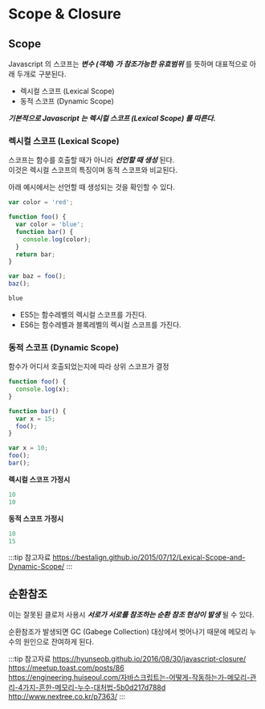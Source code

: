 # Scope & Closure

## Scope

Javascript 의 스코프는 _**변수 (객체) 가 참조가능한 유효범위**_ 를 뜻하며 대표적으로 아래 두개로 구분된다.

* 렉시컬 스코프 (Lexical Scope)
* 동적 스코프 (Dynamic Scope)

_**기본적으로 Javascript 는 렉시컬 스코프 (Lexical Scope) 를 따른다.**_

### 렉시컬 스코프 (Lexical Scope)

스코프는 함수를 호출할 때가 아니라 _**선언할 때 생성**_ 된다.  
이것은 렉시컬 스코프의 특징이며 동적 스코프와 비교된다.

아래 예시에서는 선언할 때 생성되는 것을 확인할 수 있다.

```javascript
var color = 'red';

function foo() {
  var color = 'blue';
  function bar() {
    console.log(color);
  }
  return bar;
}

var baz = foo();
baz();
```

```javascript
blue
```

* ES5는 함수레벨의 렉시컬 스코프를 가진다.
* ES6는 함수레벨과 블록레벨의 렉시컬 스코프를 가진다.

### 동적 스코프 (Dynamic Scope)

함수가 어디서 호출되었는지에 따라 상위 스코프가 결정

```javascript
function foo() {
  console.log(x);
}

function bar() {
  var x = 15;
  foo();
}

var x = 10;
foo();
bar();
```

**렉시컬 스코프 가정시**

```javascript
10
10
```

**동적 스코프 가정시**

```javascript
10
15
```

:::tip 참고자료
<https://bestalign.github.io/2015/07/12/Lexical-Scope-and-Dynamic-Scope/>
:::

## 순환참조

이는 잘못된 클로저 사용시 _**서로가 서로를 참조하는 순환 참조 현상이 발생**_ 될 수 있다.

순환참조가 발생되면 GC (Gabege Collection) 대상에서 벗어나기 때문에 메모리 누수의 원인으로 잔여하게 된다.

:::tip 참고자료
<https://hyunseob.github.io/2016/08/30/javascript-closure/>  
<https://meetup.toast.com/posts/86>  
<https://engineering.huiseoul.com/자바스크립트는-어떻게-작동하는가-메모리-관리-4가지-흔한-메모리-누수-대처법-5b0d217d788d>  
<http://www.nextree.co.kr/p7363/>
:::